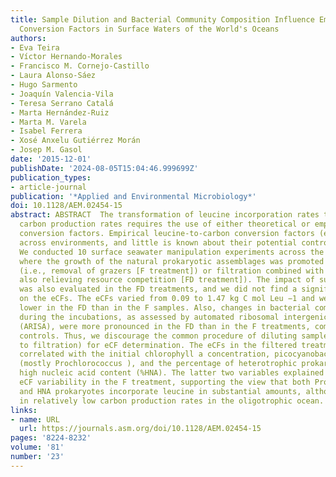 ```yaml
---
title: Sample Dilution and Bacterial Community Composition Influence Empirical Leucine-to-Carbon
  Conversion Factors in Surface Waters of the World's Oceans
authors:
- Eva Teira
- Víctor Hernando-Morales
- Francisco M. Cornejo-Castillo
- Laura Alonso-Sáez
- Hugo Sarmento
- Joaquín Valencia-Vila
- Teresa Serrano Catalá
- Marta Hernández-Ruiz
- Marta M. Varela
- Isabel Ferrera
- Xosé Anxelu Gutiérrez Morán
- Josep M. Gasol
date: '2015-12-01'
publishDate: '2024-08-05T15:04:46.999699Z'
publication_types:
- article-journal
publication: '*Applied and Environmental Microbiology*'
doi: 10.1128/AEM.02454-15
abstract: ABSTRACT  The transformation of leucine incorporation rates to prokaryotic
  carbon production rates requires the use of either theoretical or empirically determined
  conversion factors. Empirical leucine-to-carbon conversion factors (eCFs) vary widely
  across environments, and little is known about their potential controlling factors.
  We conducted 10 surface seawater manipulation experiments across the world's oceans,
  where the growth of the natural prokaryotic assemblages was promoted by filtration
  (i.e., removal of grazers [F treatment]) or filtration combined with dilution (i.e.,
  also relieving resource competition [FD treatment]). The impact of sunlight exposure
  was also evaluated in the FD treatments, and we did not find a significant effect
  on the eCFs. The eCFs varied from 0.09 to 1.47 kg C mol Leu −1 and were significantly
  lower in the FD than in the F samples. Also, changes in bacterial community composition
  during the incubations, as assessed by automated ribosomal intergenic spacer analysis
  (ARISA), were more pronounced in the FD than in the F treatments, compared to unmanipulated
  controls. Thus, we discourage the common procedure of diluting samples (in addition
  to filtration) for eCF determination. The eCFs in the filtered treatment were negatively
  correlated with the initial chlorophyll a concentration, picocyanobacterial abundance
  (mostly Prochlorococcus ), and the percentage of heterotrophic prokaryotes with
  high nucleic acid content (%HNA). The latter two variables explained 80% of the
  eCF variability in the F treatment, supporting the view that both Prochlorococcus
  and HNA prokaryotes incorporate leucine in substantial amounts, although this results
  in relatively low carbon production rates in the oligotrophic ocean.
links:
- name: URL
  url: https://journals.asm.org/doi/10.1128/AEM.02454-15
pages: '8224-8232'
volume: '81'
number: '23'
---
```

